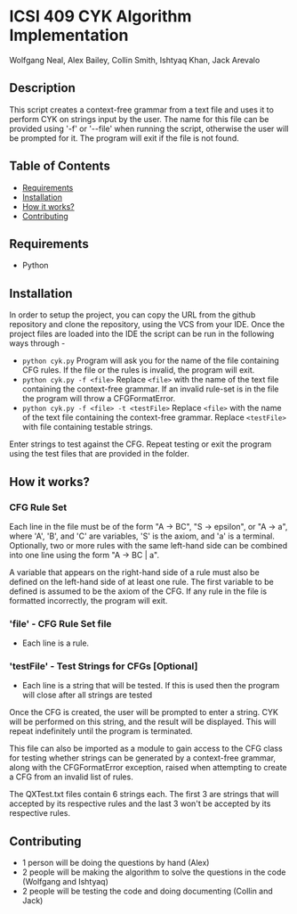 # ICSI 409 CYK Algorithm Implementation
Wolfgang Neal, Alex Bailey, Collin Smith, Ishtyaq Khan, Jack Arevalo


## Description
This script creates a context-free grammar from a text file and uses it to
perform CYK on strings input by the user. The name for this file can be
provided using '-f' or '--file' when running the script, otherwise the user
will be prompted for it. The program will exit if the file is not found.

## Table of Contents
- [Requirements](#requirements)
- [Installation](#installation)
- [How it works?](#how-it-works)
- [Contributing](#contributing)

## Requirements
- Python

## Installation
In order to setup the project, you can copy the URL from the github repository and
clone the repository, using the VCS from your IDE. Once the project files are loaded into the IDE the script can be run in the following ways through -

-   ```python cyk.py```
    Program will ask you for the name of the file containing CFG rules. If the file or the rules is invalid, the program will exit. 
-   ```python cyk.py -f <file>```
    Replace `<file>` with the name of the text file containing the context-free grammar.
    If an invalid rule-set is in the file the program will throw a CFGFormatError.
-   ```python cyk.py -f <file> -t <testFile>```
    Replace `<file>` with the name of the text file containing the context-free grammar. Replace `<testFile>` with file containing testable strings.

Enter strings to test against the CFG. Repeat testing or exit the program using the test files that are provided in the folder.

## How it works?

### CFG Rule Set
Each line in the file must be of the form "A -> BC", "S -> epsilon", or
"A -> a", where 'A', 'B', and 'C' are variables, 'S' is the axiom, and 'a' is
a terminal. Optionally, two or more rules with the same left-hand side can be
combined into one line using the form "A -> BC | a".

A variable that appears on the right-hand side of a rule must also be
defined on the left-hand side of at least one rule. The first variable
to be defined is assumed to be the axiom of the CFG. If any rule in the file
is formatted incorrectly, the program will exit.

### 'file' - CFG Rule Set file
- Each line is a rule.

### 'testFile' - Test Strings for CFGs [Optional]
- Each line is a string that will be tested. If this is used then the program will close after all strings are tested

Once the CFG is created, the user will be prompted to enter a string.
CYK will be performed on this string, and the result will be displayed.
This will repeat indefinitely until the program is terminated.

This file can also be imported as a module to gain access to the CFG class for
testing whether strings can be generated by a context-free grammar, along with
the CFGFormatError exception, raised when attempting to create a CFG from an
invalid list of rules.

The QXTest.txt files contain 6 strings each. The first 3 are strings that will accepted by its respective rules and the last 3 won't be accepted by its respective rules.

## Contributing
- 1 person will be doing the questions by hand (Alex)
- 2 people will be making the algorithm to solve the questions in the code (Wolfgang and Ishtyaq)
- 2 people will be testing the code and doing documenting (Collin and Jack)
